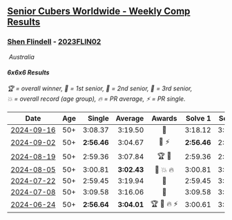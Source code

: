 <style>table {white-space: nowrap;}</style>
<link rel="stylesheet" type="text/css" href="/scw-comp/css/flags.css" />

## [Senior Cubers Worldwide - Weekly Comp Results](/scw-comp/results/)
### [Shen Flindell](README.md) - [2023FLIN02](https://www.worldcubeassociation.org/persons/2023FLIN02?event=666)

<i class="flag flag-AU" />&nbsp;Australia

#### 6x6x6 Results

<span style="white-space: nowrap;">🏆 = overall winner</span>, <span style="white-space: nowrap;">🥇 = 1st senior</span>, <span style="white-space: nowrap;">🥈 = 2nd senior</span>, <span style="white-space: nowrap;">🥉 = 3rd senior</span>, <span style="white-space: nowrap;">💥 = overall record (age group)</span>, <span style="white-space: nowrap;">🔥 = PR average</span>, <span style="white-space: nowrap;">⚡ = PR single</span>.

| Date | Age | Single | Average | Awards | Solve 1 | Solve 2 | Solve 3 | Video |
| :--: | :--: | --: | --: | :--: | --: | --: | --: | :-- |
| [2024-09-16](../../results/2024-09-16/666.md) | 50+ | 3:08.37 | 3:19.50 | 🥉 | 3:18.12 | 3:08.37 | 3:32.01 | [Desktop](https://www.facebook.com/745394767/videos/831016229233511) / [Mobile](https://m.facebook.com/745394767/videos/831016229233511) |
| [2024-09-02](../../results/2024-09-02/666.md) | 50+ | **2:56.46** | 3:04.67 | 🥈 ⚡ | **2:56.46** | 2:56.75 | 3:20.81 | [Desktop](https://www.facebook.com/745394767/videos/1149239896176411) / [Mobile](https://m.facebook.com/745394767/videos/1149239896176411) |
| [2024-08-19](../../results/2024-08-19/666.md) | 50+ | 2:59.36 | 3:07.84 | 🏆 🥇 | 2:59.36 | 2:59.70 | 3:24.45 | [Desktop](https://www.facebook.com/745394767/videos/1493751025356046) / [Mobile](https://m.facebook.com/745394767/videos/1493751025356046) |
| [2024-08-05](../../results/2024-08-05/666.md) | 50+ | 3:00.81 | **3:02.43** | 🥈 💥 🔥 | 3:00.81 | 3:01.36 | 3:05.13 | [Desktop](https://www.facebook.com/745394767/videos/766685055430993) / [Mobile](https://m.facebook.com/745394767/videos/766685055430993) |
| [2024-07-22](../../results/2024-07-22/666.md) | 50+ | 2:59.45 | 3:19.94 | 🥈 | 2:59.45 | 3:12.61 | 3:47.77 | [Desktop](https://www.facebook.com/events/785148847162745/permalink/790773023266994) / [Mobile](https://m.facebook.com/events/785148847162745?view=permalink&id=790773023266994) |
| [2024-07-08](../../results/2024-07-08/666.md) | 50+ | 3:09.58 | 3:16.06 | 🥈 | 3:09.58 | 3:11.09 | 3:27.51 | [Desktop](https://www.facebook.com/745394767/videos/1498359694386237) / [Mobile](https://m.facebook.com/745394767/videos/1498359694386237) |
| [2024-06-24](../../results/2024-06-24/666.md) | 50+ | **2:56.64** | **3:04.01** | 🏆 🥇 🔥 ⚡ | 3:00.61 | 3:14.79 | **2:56.64** | [Desktop](https://www.facebook.com/745394767/videos/983304126859681) / [Mobile](https://m.facebook.com/745394767/videos/983304126859681) |


<!-- Global site tag (gtag.js) - Google Analytics -->
<script async src="https://www.googletagmanager.com/gtag/js?id=UA-86348435-3"></script>
<script>window.dataLayer = window.dataLayer || []; function gtag() {dataLayer.push(arguments);} gtag('js', new Date()); gtag('config', 'UA-86348435-3');</script>
